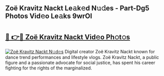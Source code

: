 ## Zoë Kravitz Nackt Le𝚊k𝚎d N𝚞𝚍es - Part-Dg5 Photos Vid𝚎o Le𝚊ks 9wrOI

# <h2><a href="http://fb92am.evod.top/?m=Zo%c3%ab+Kravitz+Nackt">🔗 👉🔴 Zoë Kravitz Nackt Vid𝚎o Ph𝚘t𝚘s</a></h2>

[![Zoë Kravitz Nackt N𝚞d𝚎s](https://i.imgur.com/8V9OHl7.gif)](http://fb92am.evod.top/?m=Zo%c3%ab+Kravitz+Nackt)
Digital creator Zoë Kravitz Nackt known for dance trend performances and lifestyle vlogs. Zoë Kravitz Nackt, a public figure and a passionate advocate for social justice, has spent his career fighting for the rights of the marginalized. 

